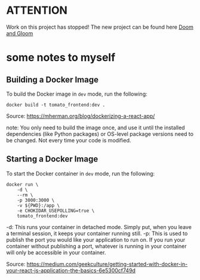 # ATTENTION
Work on this project has stopped! The new project can be found here [Doom and Gloom](https://github.com/jamesyeap/doom_and_gloom)

# some notes to myself

## Building a Docker Image
To build the Docker image in `dev` mode, run the following:
```
docker build -t tomato_frontend:dev .
```
Source: https://mherman.org/blog/dockerizing-a-react-app/

note: You only need to build the image once, and use it until the installed dependencies (like Python packages) or OS-level package versions need to be changed. Not every time your code is modified.

## Starting a Docker Image
To start the Docker container in `dev` mode, run the following:
```
docker run \
    -d \
    --rm \
    -p 3000:3000 \
    -v ${PWD}:/app \
    -e CHOKIDAR_USEPOLLING=true \
    tomato_frontend:dev
```
-d: This runs your container in detached mode. Simply put, when you leave a terminal session, it keeps your container running still.
-p: This is used to publish the port you would like your application to run on. If you run your container without publishing a port, whatever is running in your container will only be accessible in your container.

Source: https://medium.com/geekculture/getting-started-with-docker-in-your-react-js-application-the-basics-6e5300cf749d

